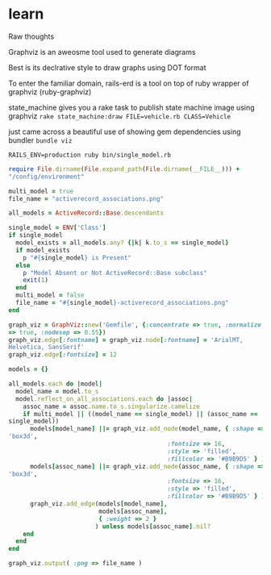 learn
=====

Raw thoughts

Graphviz is an aweosme tool used to generate diagrams

Best is its declrative style to draw graphs using DOT format

To enter the familiar domain, rails-erd is a tool on top of ruby wrapper
of graphviz (ruby-graphviz)

state_machine gives you a rake task to publish state machine image using
graphviz `rake state_machine:draw FILE=vehicle.rb CLASS=Vehicle`

just came across a beautiful use of showing gem dependencies using
bundler `bundle viz`

`RAILS_ENV=production ruby bin/single_model.rb`

```ruby
require File.dirname(File.expand_path(File.dirname(__FILE__))) +
"/config/environment"

multi_model = true
file_name = "activerecord_associations.png"

all_models = ActiveRecord::Base.descendants

single_model = ENV['Class']
if single_model
  model_exists = all_models.any? {|k| k.to_s == single_model}
  if model_exists
    p "#{single_model} is Present"
  else
    p "Model Absent or Not ActiveRecord::Base subclass"
    exit(1)
  end
  multi_model = false
  file_name = "#{single_model}-activerecord_associations.png"
end

graph_viz = GraphViz::new('Gemfile', {:concentrate => true, :normalize
=> true, :nodesep => 0.55})
graph_viz.edge[:fontname] = graph_viz.node[:fontname] = 'ArialMT,
Helvetica, SansSerif'
graph_viz.edge[:fontsize] = 12

models = {}

all_models.each do |model|
  model_name = model.to_s
  model.reflect_on_all_associations.each do |assoc|
    assoc_name = assoc.name.to_s.singularize.camelize
    if multi_model || ((model_name == single_model) || (assoc_name ==
single_model))
      models[model_name] ||= graph_viz.add_node(model_name, { :shape =>
'box3d',
                                            :fontsize => 16,
                                            :style => 'filled',
                                            :fillcolor => '#B9B9D5' } )
      models[assoc_name] ||= graph_viz.add_node(assoc_name, { :shape =>
'box3d',
                                            :fontsize => 16,
                                            :style => 'filled',
                                            :fillcolor => '#B9B9D5' } )
      graph_viz.add_edge(models[model_name],
                         models[assoc_name],
                         { :weight => 2 }
                        ) unless models[assoc_name].nil?
    end
  end
end

graph_viz.output( :png => file_name )
```
